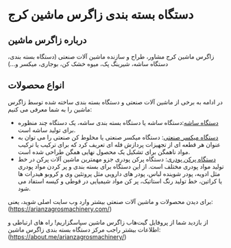 # دستگاه بسته بندی زاگرس ماشین کرج

## درباره زاگرس ماشین
زاگرس ماشین کرج مشاور، طراح و سازنده ماشین آلات صنعتی (دستگاه بسته بندی، دستگاه ساشه، شیرینگ پک، میوه خشک کن، بوجاری، میکسر و…)


## انواع محصولات
در ادامه به برخی از ماشین آلات صنعتی و دستگاه بسته بندی ساخته شده توسط زاگرس ماشین را به شما معرفی می کنیم:

- [دستگاه ساشه](https://arianzagrosmachinery.com/%D8%AF%D8%B3%D8%AA%DA%AF%D8%A7%D9%87-%D8%B3%D8%A7%D8%B4%D9%87/):دستگاه ساشه یا دستگاه بسته بندی ساشه، یک دستگاه چند منظوره برای تولید ساشه است.
- [دستگاه میکسر صنعتی](https://arianzagrosmachinery.com/%D8%AF%D8%B3%D8%AA%DA%AF%D8%A7%D9%87-%D9%85%DB%8C%DA%A9%D8%B3%D8%B1-%D8%B5%D9%86%D8%B9%D8%AA%DB%8C/): دستگاه میکسر صنعتی یا مخلوط کن صنعتی را می توان به عنوان هر قطعه ای از تجهیزات پردازش فله ای تعریف کرد که برای ترکیب یا ترکیب مواد ناهمگن برای تشکیل یک محصول نهایی همگن طراحی شده است.
- [دستگاه پرکن پودری](https://arianzagrosmachinery.com/%d9%be%d8%b1%da%a9%d9%86-%d9%be%d9%88%d8%af%d8%b1%db%8c/): دستگاه پرکن پودری جزو مهمترین ماشین آلات پرکن در خط تولید مواد پودری مختلف است. از این دستگاه برای بسته بندی و پر کردن مواد پودری مثل ادویه، پودر شوینده لباس، پودر های دارویی مثل پروتئین وی و کروبو هیدرات ها یا کراتین، خط تولید رنگ استاتیک، پر کن مواد شیمیایی در قوطی و کیسه استفاد می شود.

برای دیدن محصولات و ماشین آلات صنعتی بیشتر وارد وب سایت اصلی شوید، یعنی: (https://arianzagrosmachinery.com/)


از بازدید شما از پروفایل گیت‌هاب زاگرس ماشین سپاسگزاریم!
راه های ارتباطی و اطلاعات بیشتر راجب مرکز دستگاه بسته بندی زاگرس ماشین: (https://about.me/arianzagrosmachinery/)
